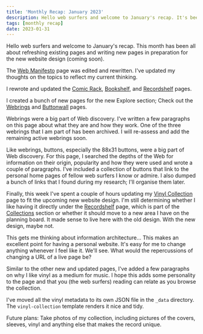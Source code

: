 ```yaml
---
title: 'Monthly Recap: January 2023'
description: Hello web surfers and welcome to January's recap. It's been an exciting month refreshing existing content and adding new content. 
tags: [monthly recap]
date: 2023-01-31
---
```


Hello web surfers and welcome to January's recap. This month has been all about refreshing existing pages and writing new pages in preparation for the new website design (coming soon).

The [Web Manifesto](/manifesto/) page was edited and rewritten. I've updated my thoughts on the topics to reflect my current thinking.

I rewrote and updated the [Comic Rack](/comics/), [Bookshelf](/bookshelf/), and [Recordshelf](/recordshelf) pages.

I created a bunch of new pages for the new Explore section; Check out the [Webrings](/explore/webrings) and [Buttonwall](/explore/buttonwall) pages. 

Webrings were a big part of Web discovery. I've written a few paragraphs on this page about what they are and how they work. One of the three webrings that I am part of has been archived. I will re-assess and add the remaining active webrings soon.

Like webrings, buttons, especially the 88x31 buttons, were a big part of Web discovery. For this page, I searched the depths of the Web for information on their origin, popularity and how they were used and wrote a couple of paragraphs. I've included a collection of buttons that link to the personal home pages of fellow web surfers I know or admire. I also dumped a bunch of links that I found during my research; I'll organise them later.

Finally, this week I've spent a couple of hours updating my [Vinyl Collection](/recordshelf/vinyl/) page to fit the upcoming new website design. I'm still determining whether I like having it directly under the [Recordshelf](/recordshelf/) page, which is part of the [Collections](/collections/) section or whether it should move to a new area I have on the planning board. It made sense to live here with the old design. With the new design, maybe not.

This gets me thinking about information architecture... This makes an excellent point for having a personal website. It's easy for me to change anything whenever I feel like it. We'll see. What would the repercussions of changing a URL of a live page be?

Similar to the other new and updated pages, I've added a few paragraphs on why I like vinyl as a medium for music. I hope this adds some personality to the page and that you (the web surfers) reading can relate as you browse the collection.

I've moved all the vinyl metadata to its own JSON file in the `_data` directory. The `vinyl-collection` template renders it nice and tidy. 

Future plans: Take photos of my collection, including pictures of the covers, sleeves, vinyl and anything else that makes the record unique.